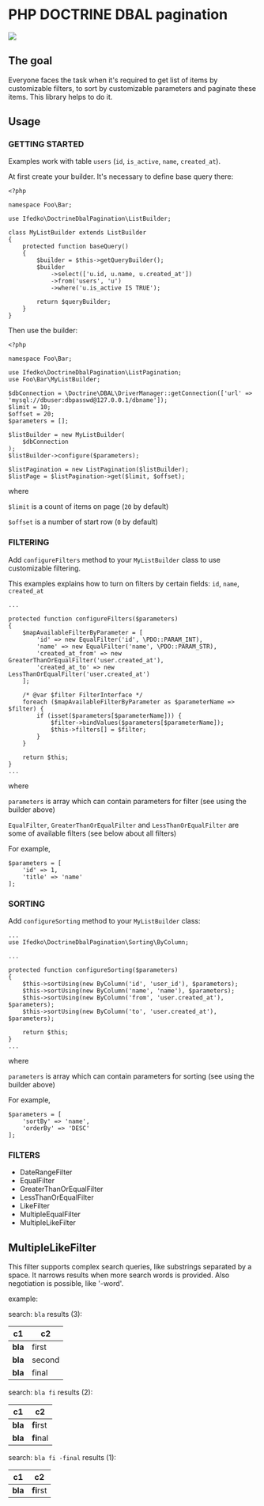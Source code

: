 # PHP DOCTRINE DBAL pagination

![](https://travis-ci.org/ifedko/php-doctrine-dbal-pagination.svg?branch=master)

## The goal

Everyone faces the task when it's required to get list of items by customizable filters,
to sort by customizable parameters and paginate these items.
This library helps to do it.

## Usage


### GETTING STARTED

Examples work with table `users` (`id`, `is_active`, `name`, `created_at`).

At first create your builder. It's necessary to define base query there:

```
<?php

namespace Foo\Bar;

use Ifedko\DoctrineDbalPagination\ListBuilder;

class MyListBuilder extends ListBuilder
{
	protected function baseQuery()
	{
	    $builder = $this->getQueryBuilder();
        $builder
            ->select(['u.id, u.name, u.created_at'])
            ->from('users', 'u')
            ->where('u.is_active IS TRUE');

        return $queryBuilder;
	}
}
```

Then use the builder:

```
<?php

namespace Foo\Bar;

use Ifedko\DoctrineDbalPagination\ListPagination;
use Foo\Bar\MyListBuilder;

$dbConnection = \Doctrine\DBAL\DriverManager::getConnection(['url' => 'mysql://dbuser:dbpasswd@127.0.0.1/dbname']);
$limit = 10;
$offset = 20;
$parameters = [];

$listBuilder = new MyListBuilder(
	$dbConnection
);
$listBuilder->configure($parameters);

$listPagination = new ListPagination($listBuilder);
$listPage = $listPagination->get($limit, $offset);
```

where

`$limit` is a count of items on page (`20` by default)

`$offset` is a number of start row (`0` by default)

### FILTERING

Add `configureFilters` method to your `MyListBuilder` class to use customizable filtering.

This examples explains how to turn on filters by certain fields: `id`, `name`, `created_at`
```
...

protected function configureFilters($parameters)
{
    $mapAvailableFilterByParameter = [
        'id' => new EqualFilter('id', \PDO::PARAM_INT),
        'name' => new EqualFilter('name', \PDO::PARAM_STR),
        'created_at_from' => new GreaterThanOrEqualFilter('user.created_at'),
        'created_at_to' => new LessThanOrEqualFilter('user.created_at')
    ];

    /* @var $filter FilterInterface */
    foreach ($mapAvailableFilterByParameter as $parameterName => $filter) {
        if (isset($parameters[$parameterName])) {
            $filter->bindValues($parameters[$parameterName]);
            $this->filters[] = $filter;
        }
    }

    return $this;
}
...
```

where

`parameters` is array which can contain parameters for filter (see using the builder above)

 `EqualFilter`, `GreaterThanOrEqualFilter` and `LessThanOrEqualFilter` are some of available filters (see below about all filters)


For example,
```
$parameters = [
    'id' => 1,
    'title' => 'name'
];
```

### SORTING

Add `configureSorting` method to your `MyListBuilder` class:

```
...
use Ifedko\DoctrineDbalPagination\Sorting\ByColumn;

...

protected function configureSorting($parameters)
{
    $this->sortUsing(new ByColumn('id', 'user_id'), $parameters);
    $this->sortUsing(new ByColumn('name', 'name'), $parameters);
    $this->sortUsing(new ByColumn('from', 'user.created_at'), $parameters);
    $this->sortUsing(new ByColumn('to', 'user.created_at'), $parameters);

    return $this;
}
...
```

where

`parameters` is array which can contain parameters for sorting (see using the builder above)

For example,
```
$parameters = [
    'sortBy' => 'name',
    'orderBy' => 'DESC'
];
```

### FILTERS

* DateRangeFilter
* EqualFilter
* GreaterThanOrEqualFilter
* LessThanOrEqualFilter
* LikeFilter
* MultipleEqualFilter
* MultipleLikeFilter

## MultipleLikeFilter

This filter supports complex search queries, like substrings separated by a space. It narrows results
when more search words is provided. Also negotiation is possible, like '-word'.

example:

search: `bla`
results (3):

c1 | c2
--- | ---
**bla** | first |
**bla** | second |
**bla** | final |


search: `bla fi`
results (2):

c1 | c2
--- | ---
**bla** | **fi**rst
**bla** | **fi**nal

search: `bla fi -final`
results (1):

c1 | c2
--- | ---
**bla** | **fi**rst
